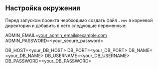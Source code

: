 ## Настройка окружения

Перед запуском проекта необходимо создать файл `.env` в корневой директории и добавить в него следующие переменные:

ADMIN_EMAIL=<your_admin_email@example.com>    
ADMIN_PASSWORD=<your_secure_password>

DB_HOST=<your_DB_HOST>
DB_PORT=<your_DB_PORT>
DB_NAME=<your_DB_NAME>
DB_USERNAME=<your_DB_USERNAME>
DB_PASSWORD=<your_DB_PASSWORD>
